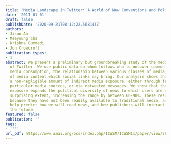 ```yaml
---
title: 'Media Landscape in Twitter: A World of New Conventions and Political Diversity'
date: '2011-01-01'
draft: false
publishDate: '2020-09-21T08:12:22.568143Z'
authors:
- Jisun An
- Meeyoung Cha
- Krishna Gummadi
- Jon Crowcroft
publication_types:
- 1
abstract: We present a preliminary but groundbreaking study of the media landscape
  of Twitter. We use public data on whom follows who to uncover common behaviour in
  media consumption, the relationship between various classes of media, and the diversity
  of media content which social links may bring. Our analysis shows that there is
  a non-negligible amount of indirect media exposure, either through friends who follow
  particular media sources, or via retweeted messages. We show that the indirect media
  exposure expands the political diversity of news to which users are exposed to a
  surprising extent, increasing the range by between 60-98%. These results are valuable
  because they have not been readily available to traditional media, and they can
  help predict how we will read news, and how publishers will interact with us in
  the future.
featured: false
publication: ''
tags:
- '""'
url_pdf: https://www.aaai.org/ocs/index.php/ICWSM/ICWSM11/paper/view/2825
---
```


